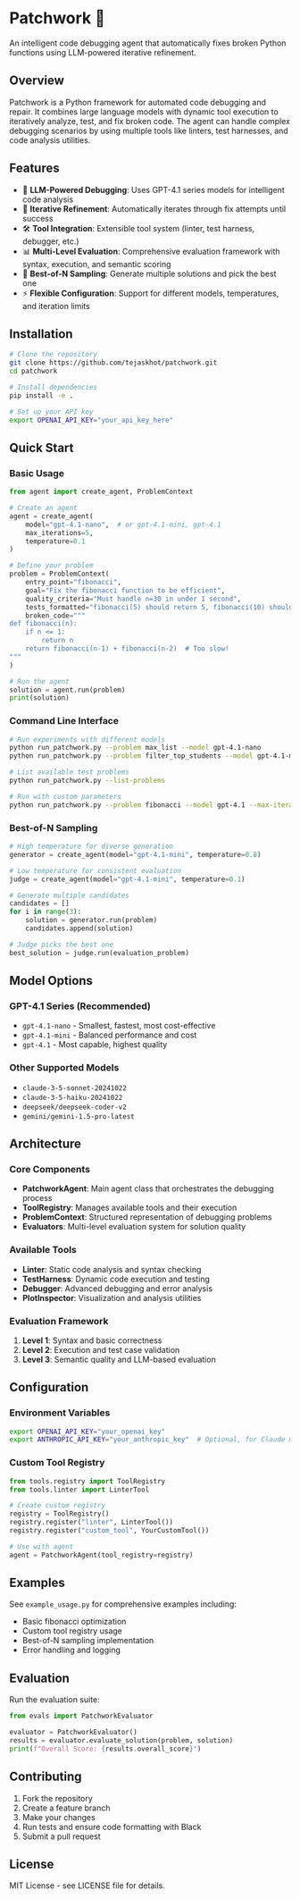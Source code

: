 # Patchwork 🔧

An intelligent code debugging agent that automatically fixes broken Python functions using LLM-powered iterative refinement.

## Overview

Patchwork is a Python framework for automated code debugging and repair. It combines large language models with dynamic tool execution to iteratively analyze, test, and fix broken code. The agent can handle complex debugging scenarios by using multiple tools like linters, test harnesses, and code analysis utilities.

## Features

- 🤖 **LLM-Powered Debugging**: Uses GPT-4.1 series models for intelligent code analysis
- 🔄 **Iterative Refinement**: Automatically iterates through fix attempts until success
- 🛠️ **Tool Integration**: Extensible tool system (linter, test harness, debugger, etc.)
- 📊 **Multi-Level Evaluation**: Comprehensive evaluation framework with syntax, execution, and semantic scoring
- 🎯 **Best-of-N Sampling**: Generate multiple solutions and pick the best one
- ⚡ **Flexible Configuration**: Support for different models, temperatures, and iteration limits

## Installation

```bash
# Clone the repository
git clone https://github.com/tejaskhot/patchwork.git
cd patchwork

# Install dependencies
pip install -e .

# Set up your API key
export OPENAI_API_KEY="your_api_key_here"
```

## Quick Start

### Basic Usage

```python
from agent import create_agent, ProblemContext

# Create an agent
agent = create_agent(
    model="gpt-4.1-nano",  # or gpt-4.1-mini, gpt-4.1
    max_iterations=5,
    temperature=0.1
)

# Define your problem
problem = ProblemContext(
    entry_point="fibonacci",
    goal="Fix the fibonacci function to be efficient",
    quality_criteria="Must handle n=30 in under 1 second",
    tests_formatted="fibonacci(5) should return 5, fibonacci(10) should return 55",
    broken_code="""
def fibonacci(n):
    if n <= 1:
        return n
    return fibonacci(n-1) + fibonacci(n-2)  # Too slow!
"""
)

# Run the agent
solution = agent.run(problem)
print(solution)
```

### Command Line Interface

```bash
# Run experiments with different models
python run_patchwork.py --problem max_list --model gpt-4.1-nano
python run_patchwork.py --problem filter_top_students --model gpt-4.1-mini

# List available test problems
python run_patchwork.py --list-problems

# Run with custom parameters
python run_patchwork.py --problem fibonacci --model gpt-4.1 --max-iterations 10
```

### Best-of-N Sampling

```python
# High temperature for diverse generation
generator = create_agent(model="gpt-4.1-mini", temperature=0.8)

# Low temperature for consistent evaluation
judge = create_agent(model="gpt-4.1-mini", temperature=0.1)

# Generate multiple candidates
candidates = []
for i in range(3):
    solution = generator.run(problem)
    candidates.append(solution)

# Judge picks the best one
best_solution = judge.run(evaluation_problem)
```

## Model Options

### GPT-4.1 Series (Recommended)

- `gpt-4.1-nano` - Smallest, fastest, most cost-effective
- `gpt-4.1-mini` - Balanced performance and cost
- `gpt-4.1` - Most capable, highest quality

### Other Supported Models

- `claude-3-5-sonnet-20241022`
- `claude-3-5-haiku-20241022`
- `deepseek/deepseek-coder-v2`
- `gemini/gemini-1.5-pro-latest`

## Architecture

### Core Components

- **PatchworkAgent**: Main agent class that orchestrates the debugging process
- **ToolRegistry**: Manages available tools and their execution
- **ProblemContext**: Structured representation of debugging problems
- **Evaluators**: Multi-level evaluation system for solution quality

### Available Tools

- **Linter**: Static code analysis and syntax checking
- **TestHarness**: Dynamic code execution and testing
- **Debugger**: Advanced debugging and error analysis
- **PlotInspector**: Visualization and analysis utilities

### Evaluation Framework

1. **Level 1**: Syntax and basic correctness
2. **Level 2**: Execution and test case validation
3. **Level 3**: Semantic quality and LLM-based evaluation

## Configuration

### Environment Variables

```bash
export OPENAI_API_KEY="your_openai_key"
export ANTHROPIC_API_KEY="your_anthropic_key"  # Optional, for Claude models
```

### Custom Tool Registry

```python
from tools.registry import ToolRegistry
from tools.linter import LinterTool

# Create custom registry
registry = ToolRegistry()
registry.register("linter", LinterTool())
registry.register("custom_tool", YourCustomTool())

# Use with agent
agent = PatchworkAgent(tool_registry=registry)
```

## Examples

See `example_usage.py` for comprehensive examples including:

- Basic fibonacci optimization
- Custom tool registry usage
- Best-of-N sampling implementation
- Error handling and logging

## Evaluation

Run the evaluation suite:

```python
from evals import PatchworkEvaluator

evaluator = PatchworkEvaluator()
results = evaluator.evaluate_solution(problem, solution)
print(f"Overall Score: {results.overall_score}")
```

## Contributing

1. Fork the repository
2. Create a feature branch
3. Make your changes
4. Run tests and ensure code formatting with Black
5. Submit a pull request

## License

MIT License - see LICENSE file for details.
